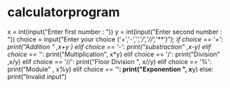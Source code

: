 # calculatorprogram
x = int(input("Enter first number : "))
y = int(input("Enter second number : "))
choice = input("Enter your choice ('+','-','*','/','//','**')");
if choice == '+':
    print("Addition " ,x+y )
elif choice == '-':
    print("substraction" ,x-y)
elif choice == '*':
    print("Multiplication", x*y)
elif choice == '/':
    print("Division" ,x/y)
elif choice == '//':
    print("Floor Division ", x//y)
elif choice == '%':
    print("Module" , x%y)
elif choice == '**':
    print("Exponention ", x**y)
else:
    print("Invalid input")
